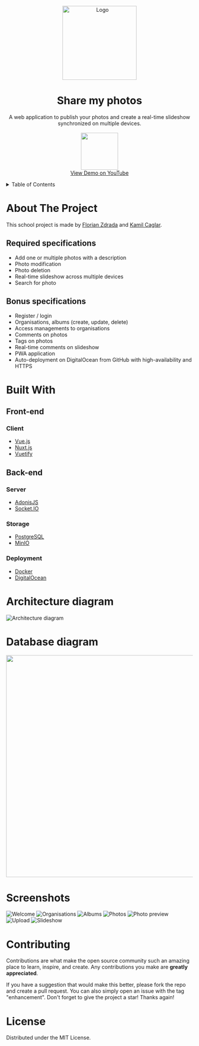 <div align="center">
<br/>
<img src="resources/logo.png" alt="Logo" width="200" height="200">

<h1 align="center">Share my photos</h1>

<p align="center">
    A web application to publish your photos and create a real-time slideshow synchronized on multiple devices.
    <br />
    <br />
    <a href="https://youtu.be/BPS9QKqy3mQ">
        <img src="https://img.youtube.com/vi/BPS9QKqy3mQ/0.jpg" height="100"/>
        <br/>        
        <span>
            View Demo on YouTube
        </span>
    </a>
</div>

<!-- TABLE OF CONTENTS -->

<details>
  <summary>Table of Contents</summary>
  <ol>
    <li>
      <a href="#about-the-project">About The Project</a>
      <ul>
        <li><a href="#required-specifications">Required specifications</a></li>
        <li><a href="#bonus-specifications">Bonus specifications</a></li>
      </ul>
    </li>
    <li>
      <a href="#built-with">Built with</a>
      <ul>
        <li><a href="#front-end">Front-end</a></li>
        <li><a href="#back-end">Back-end</a></li>
      </ul>
    </li>
    <li><a href="#architecture-diagram">Architecture diagram</a></li>
    <li><a href="#database-diagram">Database diagram</a></li>
    <li><a href="#screenshots">Screenshots</a></li>
    <li><a href="#contributing">Contributing</a></li>
    <li><a href="#license">License</a></li>
  </ol>
</details>

<!-- ABOUT THE PROJECT -->

# About The Project

This school project is made by [Florian Zdrada](https://github.com/flozdra) and [Kamil Caglar](https://github.com/kamilcglr).

## Required specifications

- Add one or multiple photos with a description
- Photo modification
- Photo deletion
- Real-time slideshow across multiple devices
- Search for photo

## Bonus specifications

- Register / login
- Organisations, albums (create, update, delete)
- Access managements to organisations
- Comments on photos
- Tags on photos
- Real-time comments on slideshow
- PWA application
- Auto-deployment on DigitalOcean from GitHub with high-availability and HTTPS

# Built With

## Front-end

### Client

- [Vue.js](https://vuejs.org/)
- [Nuxt.js](https://nuxtjs.org/)
- [Vuetify](https://vuetifyjs.com/en/)

## Back-end

### Server

- [AdonisJS](https://adonisjs.com/)
- [Socket.IO](https://socket.io/)

### Storage

- [PostgreSQL](https://www.postgresql.org/)
- [MinIO](https://min.io/)

### Deployment

- [Docker](https://www.docker.com/)
- [DigitalOcean](https://www.digitalocean.com/)

# Architecture diagram

![Architecture diagram](resources/architecture-diagram.png)

# Database diagram

<p align="center">
    <img src="resources/database-diagram.png" height="600"/>
</p>

# Screenshots

![Welcome](resources/screenshots/welcome.png)
![Organisations](resources/screenshots/organisations.png)
![Albums](resources/screenshots/albums.png)
![Photos](resources/screenshots/photos.png)
![Photo preview](resources/screenshots/photo-preview.png)
![Upload](resources/screenshots/upload.png)
![Slideshow](resources/screenshots/slideshow.png)

# Contributing

Contributions are what make the open source community such an amazing place to learn, inspire, and create. Any contributions you make are **greatly appreciated**.

If you have a suggestion that would make this better, please fork the repo and create a pull request. You can also simply open an issue with the tag "enhancement".
Don't forget to give the project a star! Thanks again!

# License

Distributed under the MIT License.
